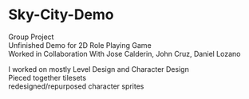 # Sky-City-Demo
Group Project <br />
Unfinished Demo for 2D Role Playing Game <br />
Worked in Collaboration With Jose Calderin, John Cruz, Daniel Lozano <br />

I worked on mostly Level Design and Character Design <br />
Pieced together tilesets <br />
redesigned/repurposed character sprites<br />
